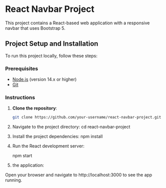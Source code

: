 # React Navbar Project

This project contains a React-based web application with a responsive navbar that uses Bootstrap 5.

## Project Setup and Installation

To run this project locally, follow these steps:

### Prerequisites

- [Node.js](https://nodejs.org/) (version 14.x or higher)
- [Git](https://git-scm.com/)

### Instructions

1. **Clone the repository**:

   ```bash
   git clone https://github.com/your-username/react-navbar-project.git

2. Navigate to the project directory:
   cd react-navbar-project
   
4. Install the project dependencies:
    npm install

5. Run the React development server:

   npm start

7.  the application:

  Open your browser and navigate to http://localhost:3000 to see the app running.
 
